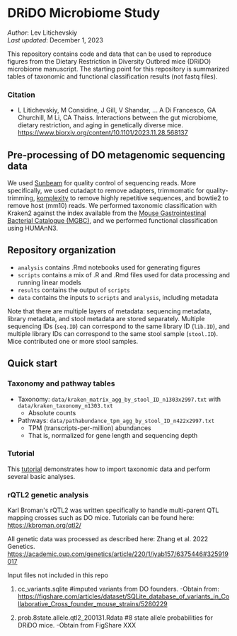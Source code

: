 # DRiDO Microbiome Study

_Author_: Lev Litichevskiy  
_Last updated_: December 1, 2023  

This repository contains code and data that can be used to reproduce figures from the Dietary Restriction in Diversity Outbred mice (DRiDO) microbiome manuscript. The starting point for this repository is summarized tables of taxonomic and functional classification results (not fastq files).

### Citation

* L Litichevskiy, M Considine, J Gill, V Shandar, ... A Di Francesco, GA Churchill, M Li, CA Thaiss. Interactions between the gut microbiome, dietary restriction, and aging in genetically diverse mice. https://www.biorxiv.org/content/10.1101/2023.11.28.568137

## Pre-processing of DO metagenomic sequencing data

We used [Sunbeam](https://github.com/sunbeam-labs/sunbeam) for quality control of sequencing reads. More specifically, we used cutadapt to remove adapters, trimmomatic for quality-trimming, [komplexity](https://github.com/eclarke/komplexity) to remove highly repetitive sequences, and bowtie2 to remove host (mm10) reads. We performed taxonomic classification with Kraken2 against the  index available from the [Mouse Gastrointestinal Bacterial Catalogue (MGBC)](https://github.com/BenBeresfordJones/MGBC), and we performed functional classification using HUMAnN3.

## Repository organization

* `analysis` contains .Rmd notebooks used for generating figures
* `scripts` contains a mix of .R and .Rmd files used for data processing and running linear models
* `results` contains the output of `scripts`
* `data` contains the inputs to `scripts` and `analysis`, including metadata

Note that there are multiple layers of metadata: sequencing metadata, library metadata, and stool metadata are stored separately. Multiple sequencing IDs (`seq.ID`) can correspond to the same library ID (`lib.ID`), and multiple library IDs can correspond to the same stool sample (`stool.ID`). Mice contributed one or more stool samples.

## Quick start

### Taxonomy and pathway tables

- Taxonomy: `data/kraken_matrix_agg_by_stool_ID_n1303x2997.txt` with `data/kraken_taxonomy_n1303.txt`
  - Absolute counts
- Pathways: `data/pathabundance_tpm_agg_by_stool_ID_n422x2997.txt`
  - TPM (transcripts-per-million) abundances
  - That is, normalized for gene length and sequencing depth

### Tutorial

This [tutorial](analysis/tutorial.md) demonstrates how to import taxonomic data and perform several basic analyses.


### rQTL2 genetic analysis

Karl Broman's rQTL2 was written specifically to handle multi-parent QTL mapping crosses such as DO mice. Tutorials can be found here: https://kbroman.org/qtl2/

All genetic data was processed as described here: Zhang et al. 2022 Genetics. https://academic.oup.com/genetics/article/220/1/iyab157/6375446#325919017

Input files not included in this repo 

1. cc_variants.sqlite  #imputed variants from DO founders.
   -Obtain from: https://figshare.com/articles/dataset/SQLite_database_of_variants_in_Collaborative_Cross_founder_mouse_strains/5280229
  
2. prob.8state.allele.qtl2_200131.Rdata #8 state allele probabilities for DRiDO mice.
   -Obtain from FigShare XXX
